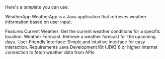  Here's a template you can use:

WeatherApp
WeatherApp is a Java application that retrieves weather information based on user input.

Features
Current Weather: Get the current weather conditions for a specific location.
Weather Forecast: Retrieve a weather forecast for the upcoming days.
User-Friendly Interface: Simple and intuitive interface for easy interaction.
Requirements
Java Development Kit (JDK) 8 or higher
Internet connection to fetch weather data from APIs
